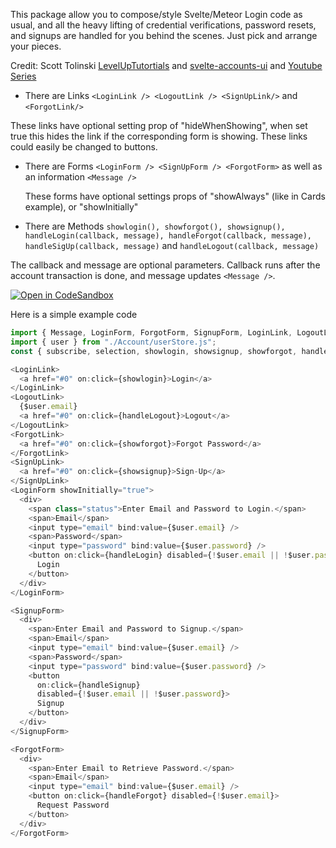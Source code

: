 This package allow you to compose/style Svelte/Meteor Login code as usual, and all the heavy lifting of credential verifications, password resets, and signups are handled for you behind the scenes. Just pick and arrange your pieces. 

Credit: Scott Tolinski [LevelUpTutortials](https://www.leveluptutorials.com/) and [svelte-accounts-ui](https://github.com/leveluptuts/svelte-accounts-ui/blob/master/svelte-accounts-ui.js) and [Youtube Series](https://www.youtube.com/watch?v=Qc4dglMX7fw&t=3s)

* There are Links ```<LoginLink /> <LogoutLink /> <SignUpLink/>``` and ```<ForgotLink/>```

These links have optional setting prop of "hideWhenShowing", when set true this hides the link if the corresponding form is showing. These links could easily be changed to buttons.

 *  There are Forms ```<LoginForm /> <SignUpForm /> <ForgotForm>``` as well as an information ```<Message />```

    These forms have optional settings props of "showAlways" (like in Cards
    example), or "showInitially"

  * There are Methods ```showlogin(), showforgot(), showsignup(), handleLogin(callback, message), handleForgot(callback, message), handleSigUp(callback, message)``` and ```handleLogout(callback, message)```
  
  The callback and message are optional parameters. Callback runs after the account transaction is done, and message updates ```<Message />```.

[![Open in CodeSandbox](https://img.shields.io/badge/Open%20in-CodeSandbox-blue?style=flat-square&logo=codesandbox)](https://githubbox.com/cycle4passion/svelte-meteor-accts)
  
Here is a simple example code

```js
import { Message, LoginForm, ForgotForm, SignupForm, LoginLink, LogoutLink, SignUpLink, ForgotLink } from "./Account/userStore.js";
import { user } from "./Account/userStore.js";
const { subscribe, selection, showlogin, showsignup, showforgot, handleLogin, handleForgot, handleSignup, handleLogout } = user;

<LoginLink>
  <a href="#0" on:click={showlogin}>Login</a>
</LoginLink>
<LogoutLink>
  {$user.email}
  <a href="#0" on:click={handleLogout}>Logout</a>
</LogoutLink>
<ForgotLink>
  <a href="#0" on:click={showforgot}>Forgot Password</a>
</ForgotLink>
<SignUpLink>
  <a href="#0" on:click={showsignup}>Sign-Up</a>
</SignUpLink>
<LoginForm showInitially="true">
  <div>
    <span class="status">Enter Email and Password to Login.</span>
    <span>Email</span>
    <input type="email" bind:value={$user.email} />
    <span>Password</span>
    <input type="password" bind:value={$user.password} />
    <button on:click={handleLogin} disabled={!$user.email || !$user.password}>
      Login
    </button>
  </div>
</LoginForm>

<SignupForm>
  <div>
    <span>Enter Email and Password to Signup.</span>
    <span>Email</span>
    <input type="email" bind:value={$user.email} />
    <span>Password</span>
    <input type="password" bind:value={$user.password} />
    <button
      on:click={handleSignup}
      disabled={!$user.email || !$user.password}>
      Signup
    </button>
  </div>
</SignupForm>

<ForgotForm>
  <div>
    <span>Enter Email to Retrieve Password.</span>
    <span>Email</span>
    <input type="email" bind:value={$user.email} />
    <button on:click={handleForgot} disabled={!$user.email}>
      Request Password
    </button>
  </div>
</ForgotForm>
```
